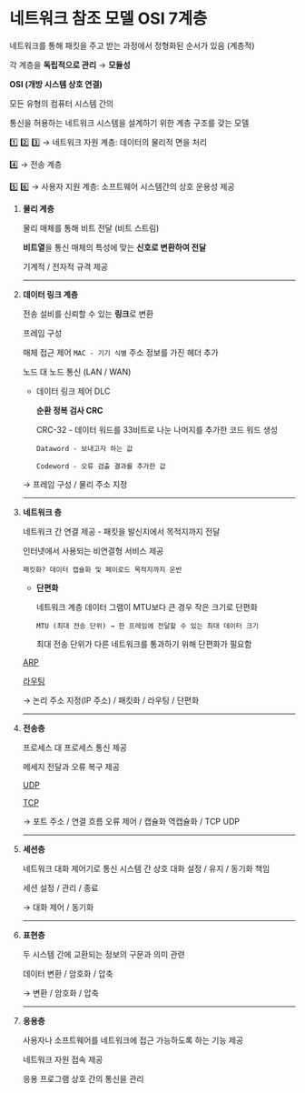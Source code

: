 # 네트워크 참조 모델 OSI 7계층

네트워크를 통해 패킷을 주고 받는 과정에서 정형화된 순서가 있음 (계층적)

각 계층을 **독립적으로 관리** → **모듈성**

**OSI (개방 시스템 상호 연결)**

모든 유형의 컴퓨터 시스템 간의

통신을 허용하는 네트워크 시스템을 설계하기 위한 계층 구조를 갖는 모델

<aside>
1️⃣ 2️⃣ 3️⃣ → 네트워크 자원 계층: 데이터의 물리적 면을 처리

4️⃣ → 전송 계층

5️⃣ 6️⃣ → 사용자 지원 계층: 소프트웨어 시스템간의 상호 운용성 제공

</aside>

1. **물리 계층**
    
    물리 매체를 통해 비트 전달 (비트 스트림)
    
    **비트열**을 통신 매체의 특성에 맞는 **신호로 변환하여 전달**
    
    기계적 / 전자적 규격 제공
    
    ---
    
2. **데이터 링크 계층**
    
    전송 설비를 신뢰할 수 있는 **링크**로 변환
    
    프레임 구성
    
    매체 접근 제어 `MAC - 기기 식별` 주소 정보를 가진 헤더 추가
    
    노드 대 노드 통신 (LAN / WAN)
    
    - 데이터 링크 제어 DLC
        
        **순환 정복 검사 CRC**
        
        CRC-32 - 데이터 워드를 33비트로 나눈 나머지를 추가한 코드 워드 생성
        
        `Dataword - 보내고자 하는 값`
        
        `Codeword - 오류 검출 결과를 추가한 값`
        
    
    → 프레임 구성 / 물리 주소 지정
    
    ---
    
3. **네트워크 층**
    
    네트워크 간 연결 제공 - 패킷을 발신지에서 목적지까지 전달
    
    인터넷에서 사용되는 비연결형 서비스 제공
    
    `패킷화? 데이터 캡슐화 및 페이로드 목적지까지 운반`
    
    - **단편화**
        
        네트워크 계층 데이터 그램이 MTU보다 큰 경우 작은 크기로 단편화
        
        `MTU (최대 전송 단위) → 한 프레임에 전달할 수 있는 최대 데이터 크기`
        
        최대 전송 단위가 다른 네트워크를 통과하기 위해 단편화가 필요함
        
    
    [ARP](https://www.notion.so/ARP-d2bd5e7195784a868722627f9704c22b?pvs=21)
    
    [라우팅 ](https://www.notion.so/b3e72215a7164a07b64714189f16ac97?pvs=21)
    
    → 논리 주소 지정(IP 주소) / 패킷화 / 라우팅 / 단편화
    
    ---
    
4. **전송층**
    
    프로세스 대 프로세스 통신 제공
    
    메세지 전달과 오류 복구 제공
    
    [UDP](https://www.notion.so/UDP-585863626e7c489f807dcc237619bb0e?pvs=21)
    
    [TCP](https://www.notion.so/TCP-195f0a122c0d455db266f96a6bd98017?pvs=21)
    
    → 포트 주소 / 연결 흐름 오류 제어 / 캡슐화 역캡슐화 / TCP UDP
    
    ---
    
5. **세션층**
    
    네트워크 대화 제어기로 통신 시스템 간 상호 대화 설정 / 유지 / 동기화 책임
    
    세션 설정 / 관리 / 종료
    
    → 대화 제어 / 동기화
    
    ---
    
6. **표현층**
    
    두 시스템 간에 교환되는 정보의 구문과 의미 관련
    
    데이터 변환 / 암호화 / 압축
    
    → 변환 / 암호화 / 압축
    
    ---
    
7. **응용층**
    
    사용자나 소프트웨어를 네트워크에 접근 가능하도록 하는 기능 제공
    
    네트워크 자원 접속 제공
    
    응용 프로그램 상호 간의 통신을 관리